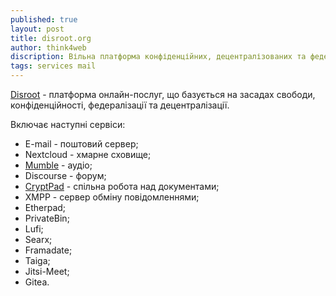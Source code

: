 ```yaml
---
published: true
layout: post
title: disroot.org
author: think4web
discription: Вільна платформа конфіденційних, децентралізованих та федеративних онлайн-послуг.
tags: services mail 
---
```


[Disroot](https://disroot.org/) - платформа онлайн-послуг, що базується на засадах свободи, конфіденційності, федералізації та децентралізації.

Включає наступні сервіси: 
- E-mail - поштовий сервер;
- Nextcloud - хмарне сховище;
- [Mumble](/Mumble) - аудіо;
- Discourse - форум;
- [CryptPad](/CryptPad/) - спільна робота над документами;
- XMPP - сервер обміну повідомленнями;
- Etherpad;
- PrivateBin;
- Lufi;
- Searx;
- Framadate;
- Taiga;
- Jitsi-Meet;
- Gitea.
